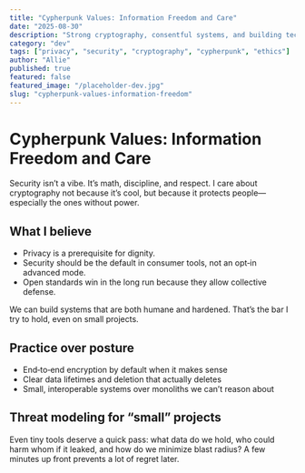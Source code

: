 ```yaml
---
title: "Cypherpunk Values: Information Freedom and Care"
date: "2025-08-30"
description: "Strong cryptography, consentful systems, and building tech that respects people instead of extracting from them."
category: "dev"
tags: ["privacy", "security", "cryptography", "cypherpunk", "ethics"]
author: "Allie"
published: true
featured: false
featured_image: "/placeholder-dev.jpg"
slug: "cypherpunk-values-information-freedom"
---
```


# Cypherpunk Values: Information Freedom and Care

Security isn’t a vibe. It’s math, discipline, and respect. I care about cryptography not because it’s cool, but because it protects people—especially the ones without power.

## What I believe

- Privacy is a prerequisite for dignity.
- Security should be the default in consumer tools, not an opt‑in advanced mode.
- Open standards win in the long run because they allow collective defense.

We can build systems that are both humane and hardened. That’s the bar I try to hold, even on small projects.

## Practice over posture

- End‑to‑end encryption by default when it makes sense
- Clear data lifetimes and deletion that actually deletes
- Small, interoperable systems over monoliths we can’t reason about

## Threat modeling for “small” projects

Even tiny tools deserve a quick pass: what data do we hold, who could harm whom if it leaked, and how do we minimize blast radius? A few minutes up front prevents a lot of regret later.
